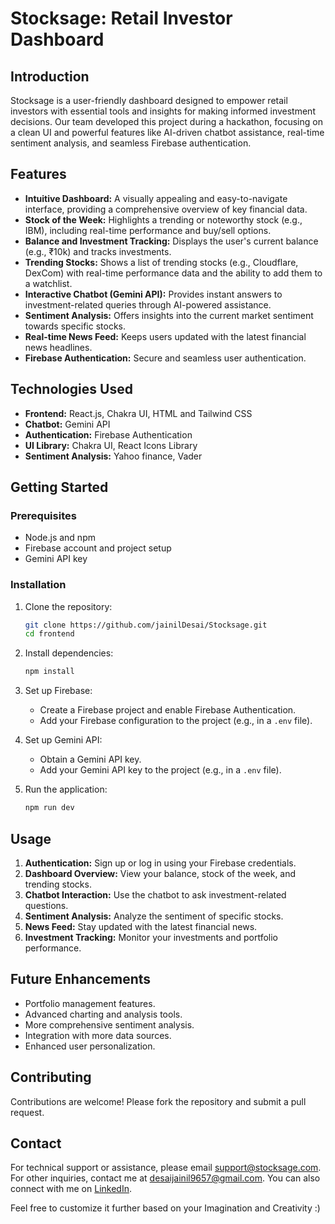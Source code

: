 # Stocksage: Retail Investor Dashboard

## Introduction

Stocksage is a user-friendly dashboard designed to empower retail investors with essential tools and insights for making informed investment decisions. Our team developed this project during a hackathon, focusing on a clean UI and powerful features like AI-driven chatbot assistance, real-time sentiment analysis, and seamless Firebase authentication.

## Features

* **Intuitive Dashboard:** A visually appealing and easy-to-navigate interface, providing a comprehensive overview of key financial data.
* **Stock of the Week:** Highlights a trending or noteworthy stock (e.g., IBM), including real-time performance and buy/sell options.
* **Balance and Investment Tracking:** Displays the user's current balance (e.g., ₹10k) and tracks investments.
* **Trending Stocks:** Shows a list of trending stocks (e.g., Cloudflare, DexCom) with real-time performance data and the ability to add them to a watchlist.
* **Interactive Chatbot (Gemini API):** Provides instant answers to investment-related queries through AI-powered assistance.
* **Sentiment Analysis:** Offers insights into the current market sentiment towards specific stocks.
* **Real-time News Feed:** Keeps users updated with the latest financial news headlines.
* **Firebase Authentication:** Secure and seamless user authentication.

## Technologies Used

* **Frontend:** React.js, Chakra UI, HTML and Tailwind CSS
* **Chatbot:** Gemini API
* **Authentication:** Firebase Authentication
* **UI Library:** Chakra UI, React Icons Library
* **Sentiment Analysis:** Yahoo finance, Vader

## Getting Started

### Prerequisites

* Node.js and npm
* Firebase account and project setup
* Gemini API key

### Installation

1.  Clone the repository:

    ```bash
    git clone https://github.com/jainilDesai/Stocksage.git
    cd frontend
    ```

2.  Install dependencies:

    ```bash
    npm install 
    ```

3.  Set up Firebase:

    * Create a Firebase project and enable Firebase Authentication.
    * Add your Firebase configuration to the project (e.g., in a `.env` file).

4.  Set up Gemini API:

    * Obtain a Gemini API key.
    * Add your Gemini API key to the project (e.g., in a `.env` file).

5.  Run the application:

    ```bash
    npm run dev
    ```

## Usage

1.  **Authentication:** Sign up or log in using your Firebase credentials.
2.  **Dashboard Overview:** View your balance, stock of the week, and trending stocks.
3.  **Chatbot Interaction:** Use the chatbot to ask investment-related questions.
4.  **Sentiment Analysis:** Analyze the sentiment of specific stocks.
5.  **News Feed:** Stay updated with the latest financial news.
6.  **Investment Tracking:** Monitor your investments and portfolio performance.

## Future Enhancements

* Portfolio management features.
* Advanced charting and analysis tools.
* More comprehensive sentiment analysis.
* Integration with more data sources.
* Enhanced user personalization.

## Contributing

Contributions are welcome! Please fork the repository and submit a pull request.

## Contact

For technical support or assistance, please email support@stocksage.com. For other inquiries, contact me at desaijainil9657@gmail.com.
You can also connect with me on [LinkedIn](https://www.linkedin.com/in/jainil-desai-ab51b9275/).

Feel free to customize it further based on your Imagination and Creativity :)
